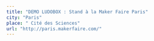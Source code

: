 ```yaml
---
title: "DEMO LUDOBOX : Stand à la Maker Faire Paris"
city: "Paris"
place: " Cité des Sciences"
url: "http://paris.makerfaire.com/"
---
```

